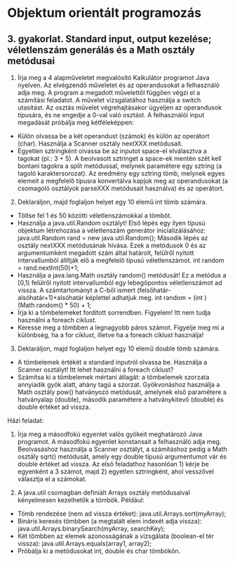 # Objektum orientált programozás
## 3. gyakorlat. Standard input, output kezelése; véletlenszám generálás és a Math osztály metódusai

1. Írja meg a 4 alapműveletet megvalósító Kalkulátor programot Java nyelven. 
Az elvégzendő műveletet és az operandusokat a felhasználó adja meg. 
A program a megadott művelettől függően végzi el a számítási feladatot. 
A művelet vizsgálatához használja a switch utasítást.
Az osztás művelet végrehajtásakor ügyeljen az operandusok típusára, és ne engedje a 0-val való osztást.
A felhasználói input megadását próbálja meg kétféleképpen:
- Külön olvassa be a két operandust (számok) és külön az operátort (char).
  Használja a Scanner osztály nextXXX metódusait.
- Egyetlen sztringként olvassa be az inputot space-el elválasztva a tagokat (pl.: 3 + 5). A beolvasott sztringet a space-ek mentén szét kell bontani tagokra a split metódussal, melynek
paramétere egy sztring (a tagoló karaktersorozat). Az eredmény egy sztring tömb, melynek egyes elemeit a megfelelő típusra konvertálva kapjuk meg az operandusokat (a csomagoló
osztályok parseXXX metódusait használva) és az operátort.

2. Deklaráljon, majd foglaljon helyet egy 10 elemű int tömb számára.
- Töltse fel 1 és 50 közötti véletlenszámokkal a tömböt.
- Használja a java.util.Random osztályt! 
  Első lépés egy ilyen típusú objektum létrehozása a véletlenszám generátor inicializálásához:
  java.util.Random rand = new java.util.Random();
  Második lépés az osztály nextXXX metódusának hívása.
  Ezek a metódusok 0 és az argumentumként megadott szám által határolt, felülről nyitott intervallumból állítják elő a megfelelő típusú véletlenszámot.
  int random = rand.nextInt(50)+1;
- Használja a java.lang.Math osztály random() metódusát! 
  Ez a metódus a [0,1) felülről nyitott intervallumból egy lebegőpontos véletlenszámot ad vissza.
  A számtartományt a C-ből ismert (felsőhatár-alsóhatár+1)+alsóhatár képlettel adhatjuk meg.
  int random = (int )(Math.random() * 50) + 1;
- Írja ki a tömbelemeket fordított sorrendben. Figyelem! Itt nem tudja használni a foreach ciklust.
- Keresse meg a tömbben a legnagyobb páros számot. Figyelje meg mi a különbség, ha a for
ciklust, illetve ha a foreach ciklust használja!

3. Deklaráljon, majd foglaljon helyet egy 10 elemű double tömb számára.
 - A tömbelemek értékét a standard inputról olvassa be. 
  Használja a Scanner osztályt! 
  Itt lehet használni a foreach ciklust?
- Számítsa ki a tömbelemek mértani átlagát: a tömbelemek szorzata annyiadik gyök alatt, ahány tagú a szorzat.
  Gyökvonáshoz használja a Math osztály pow() hatványozó metódusát, amelynek első paramétere a hatványalap (double), második paramétere a hatványkitevő (double) és double értéket ad vissza.

Házi feladat:

1. Írja meg a másodfokú egyenlet valós gyökeit meghatározó Java programot. 
A másodfokú egyenlet konstansait a felhasználó adja meg.
Beolvasáshoz használja a Scanner osztályt, a számításhoz pedig a Math osztály sqrt() metódusát, amely egy double típusú argumentumot vár és double értéket ad vissza. 
Az első feladathoz hasonlóan 1) kérje be egyenként a 3 számot, majd 2) egyetlen sztringként, ahol vesszővel választja el a számokat.

2. A java.util csomagban definiált Arrays osztály metódusaival kényelmesen kezelhetők a tömbök.
Például:
- Tömb rendezése (nem ad vissza értéket): java.util.Arrays.sort(myArray);
- Bináris keresés tömbben (a megtalált elem indexét adja vissza):
  java.util.Arrays.binarySearch(myArray, searchKey);
- Két tömbben az elemek azonosságának a vizsgálata (boolean-el tér vissza):
  java.util.Arrays.equals(array1, array2);
- Próbálja ki a metódusokat int, double és char tömbökön.
